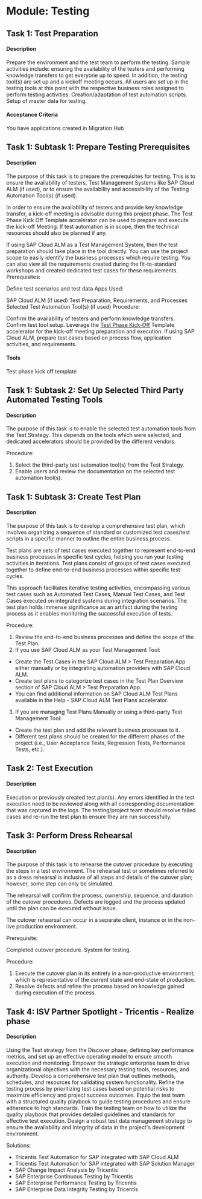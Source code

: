 
# Module: Testing
## Task 1: Test Preparation
#### Description
Prepare the environment and the test team to perform the testing. Sample activities include: ensuring the availability of the testers and performing knowledge transfers to get everyone up to speed. In addition, the testing tool(s) are set up and a kickoff meeting occurs. All users are set up in the testing tools at this point with the respective business roles assigned to perform testing activities. Creation/adaptation of test automation scripts. Setup of master data for testing.

#### Acceptance Criteria
You have applications created in Migration Hub
## Task 1: Subtask 1: Prepare Testing Prerequisites
#### Description
The purpose of this task is to prepare the prerequisites for testing. This is to ensure the availability of testers, Test Management Systems like SAP Cloud ALM (if used), or to ensure the availability and accessibility of the Testing Automation Tool(s) (if used).

In order to ensure the availability of testers and provide key knowledge transfer, a kick-off meeting is advisable during this project phase. The Test Phase Kick Off Template accelerator can be used to prepare and execute the kick-off Meeting. If test automation is in scope, then the technical resources should also be planned if any.

If using SAP Cloud ALM as a Test Management System, then the test preparation should take place in the tool directly. You can use the project scope to easily identify the business processes which require testing. You can also view all the requirements created during the fit-to-standard workshops and created dedicated test cases for these requirements.
Prerequisites:

Define test scenarios and test data
Apps Used:

SAP Cloud ALM (if used) Test Preparation, Requirements, and Processes
Selected Test Automation Tool(s) (if used)
Procedure:

Confirm the availability of testers and perform knowledge transfers.
Confirm test tool setup.
Leverage the [Test Phase Kick-Off](https://support.sap.com/content/dam/SAAP/SAP_Activate/S4H_497%20Test%20Phase%20Kick%20Off%20Template.pptx) Template accelerator for the kick-off meeting preparation and execution.
If using SAP Cloud ALM, prepare test cases based on process flow, application activities, and requirements.
#### Tools
Test phase kick off template
## Task 1: Subtask 2: Set Up Selected Third Party Automated Testing Tools
#### Description
The purpose of this task is to enable the selected test automation tools from the Test Strategy. This depends on the tools which were selected, and dedicated accelerators should be provided by the different vendors.

Procedure:

1. Select the third-party test automation tool(s) from the Test Strategy.
2. Enable users and review the documentation on the selected test automation tool(s).

## Task 1: Subtask 3: Create Test Plan
#### Description
The purpose of this task is to develop a comprehensive test plan, which involves organizing a sequence of standard or customized test cases/test scripts in a specific manner to outline the entire business process.

Test plans are sets of test cases executed together to represent end-to-end business processes in specific test cycles, helping you run your testing activities in iterations. Test plans consist of groups of test cases executed together to define end-to-end business processes within specific test cycles.

This approach facilitates iterative testing activities, encompassing various test cases such as Automated Test Cases, Manual Test Cases, and Test Cases executed on integrated systems during integration scenarios. The test plan holds immense significance as an artifact during the testing process as it enables monitoring the successful execution of tests.

Procedure:

1. Review the end-to-end business processes and define the scope of the Test Plan.
2. If you use SAP Cloud ALM as your Test Management Tool:
* Create the Test Cases in the SAP Cloud ALM > Test Preparation App either manually or by integrating automation providers with SAP Cloud ALM.
* Create test plans to categorize test cases in the Test Plan Overview section of SAP Cloud ALM > Test Preparation App.
* You can find additional information on SAP Cloud ALM Test Plans available in the Help - SAP Cloud ALM Test Plans accelerator.
3. If you are managing Test Plans Manually or using a third-party Test Management Tool:
* Create the test plan and add the relevant business processes to it.
* Different test plans should be created for the different phases of the project (i.e., User Acceptance Tests, Regression Tests, Performance Tests, etc.).
## Task 2: Test Execution
#### Description
Execution or previously created test plan(s). Any errors identified in the test execution need to be reviewed along with all corresponding documentation that was captured in the logs. The testing/project team should resolve failed cases and re-run the test plan to ensure they are run successfully.

## Task 3: Perform Dress Rehearsal
#### Description
The purpose of this task is to rehearse the cutover procedure by executing the steps in a test environment. The rehearsal test or sometimes referred to as a dress rehearsal is inclusive of all steps and details of the cutover plan; however, some step can only be simulated.

The rehearsal will confirm the process, ownership, sequence, and duration of the cutover procedures. Defects are logged and the process updated until the plan can be executed without issue.

The cutover rehearsal can occur in a separate client, instance or in the non-live production environment.

Prerequisite:

Completed cutover procedure.
System for testing.

Procedure:

1. Execute the cutover plan in its entirety in a non-productive environment, which is representative of the current state and end-state of production.
2. Resolve defects and refine the process based on knowledge gained during execution of the process.
## Task 4: ISV Partner Spotlight - Tricentis - Realize phase
#### Description
Using the Test strategy from the Discover phase, defining key performance metrics, and set up an effective operating model to ensure smooth execution and monitoring. Empower the strategic enterprise team to drive organizational objectives with the necessary testing tools, resources, and authority. Develop a comprehensive test plan that outlines methods, schedules, and resources for validating system functionality. Refine the testing process by prioritizing test cases based on potential risks to maximize efficiency and project success outcomes. Equip the test team with a structured quality playbook to guide testing procedures and ensure adherence to high standards. Train the testing team on how to utilize the quality playbook that provides detailed guidelines and standards for effective test execution. Design a robust test data management strategy to ensure the availability and integrity of data in the project's development environment.

Solutions:
* Tricentis Test Automation for SAP integrated with SAP Cloud ALM 
* Tricentis Test Automation for SAP integrated with SAP Solution Manager
* SAP Change Impact Analysis by Tricentis
* SAP Enterprise Continuous Testing by Tricentis
* SAP Enterprise Performance Testing by Tricentis
* SAP Enterprise Data Integrity Testing by Tricentis